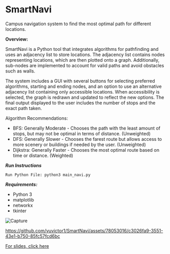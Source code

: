 # SmartNavi
Campus navigation system to find the most optimal path for different locations.

**Overview:**

SmartNavi is a Python tool that integrates algorithms for pathfinding and uses an adjacency list to store locations. The adjacency list contains nodes representing locations, which are then plotted onto a graph. Additionally, sub-nodes are implemented to account for valid paths and avoid obstacles such as walls.

The system includes a GUI with several buttons for selecting preferred algorithms, starting and ending nodes, and an option to use an alternative adjacency list containing only accessible locations. When accessibility is selected, the graph is redrawn and updated to reflect the new options. The final output displayed to the user includes the number of stops and the exact path taken.

Algorithm Recommendations:
- BFS: Generally Moderate - Chooses the path with the least amount of stops, but may not be optimal in terms of distance. (Unweighted)
- DFS: Generally Slower - Chooses the farest route but allows access to more scenery or buildings if needed by the user. (Unweighted)
- Dijkstra: Generally Faster - Chooses the most optimal route based on time or distance. (Weighted)

***Run Instructions***
```
Run Python File: python3 main_navi.py
```

***Requirements:***
- Python 3
- matplotlib
- networkx
- tkinter

![Capture](https://github.com/vuvictor1/SmartNavi/assets/78053016/31fb1419-5a82-4292-8a26-1e22d017f0ed)

https://github.com/vuvictor1/SmartNavi/assets/78053016/c3026fa9-3551-43e1-b750-85fc57fcd6bc

[For slides, click here](https://docs.google.com/presentation/d/12oPFUwbcshfpkaKLOAai2ng5_hDARwvK-RRWq237D0c/edit?usp=sharing)





